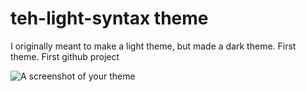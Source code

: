 # teh-light-syntax theme

I originally meant to make a light theme, but made a dark theme. First theme. First github project

![A screenshot of your theme]("http://imgur.com/CwRS5TGl.png")
